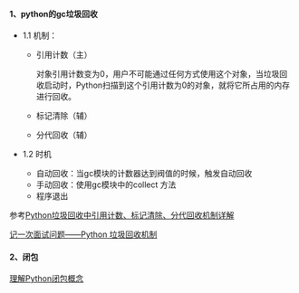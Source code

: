 #### 1、python的gc垃圾回收

- 1.1 机制：

  - 引用计数（主）

    对象引用计数变为0，用户不可能通过任何方式使用这个对象，当垃圾回收启动时，Python扫描到这个引用计数为0的对象，就将它所占用的内存进行回收。

  - 标记清除（辅）

  - 分代回收（辅）

- 1.2 时机

  - 自动回收：当gc模块的计数器达到阀值的时候，触发自动回收
  - 手动回收：使用gc模块中的collect 方法
  - 程序退出

参考[Python垃圾回收中引用计数、标记清除、分代回收机制详解](https://www.pythonf.cn/read/26626)

[记一次面试问题——Python 垃圾回收机制](https://testerhome.com/topics/16556)

#### 2、闭包

[理解Python闭包概念](https://www.cnblogs.com/yssjun/p/9887239.html)

